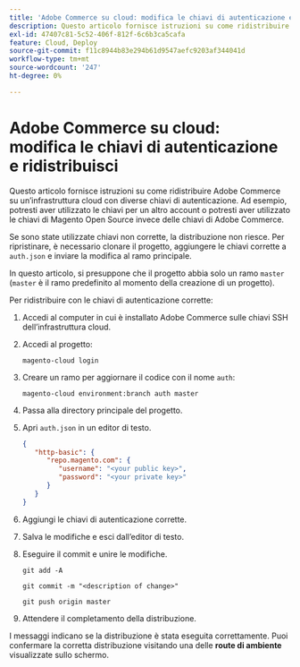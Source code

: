 ```yaml
---
title: 'Adobe Commerce su cloud: modifica le chiavi di autenticazione e ridistribuisci'
description: Questo articolo fornisce istruzioni su come ridistribuire Adobe Commerce su un’infrastruttura cloud con diverse chiavi di autenticazione. Ad esempio, potresti aver utilizzato le chiavi per un altro account o potresti aver utilizzato le chiavi di Magento Open Source invece delle chiavi di Adobe Commerce.
exl-id: 47407c81-5c52-406f-812f-6c6b3ca5cafa
feature: Cloud, Deploy
source-git-commit: f11c8944b83e294b61d9547aefc9203af344041d
workflow-type: tm+mt
source-wordcount: '247'
ht-degree: 0%

---
```


# Adobe Commerce su cloud: modifica le chiavi di autenticazione e ridistribuisci

Questo articolo fornisce istruzioni su come ridistribuire Adobe Commerce su un’infrastruttura cloud con diverse chiavi di autenticazione. Ad esempio, potresti aver utilizzato le chiavi per un altro account o potresti aver utilizzato le chiavi di Magento Open Source invece delle chiavi di Adobe Commerce.

Se sono state utilizzate chiavi non corrette, la distribuzione non riesce. Per ripristinare, è necessario clonare il progetto, aggiungere le chiavi corrette a `auth.json` e inviare la modifica al ramo principale.

In questo articolo, si presuppone che il progetto abbia solo un ramo `master` (`master` è il ramo predefinito al momento della creazione di un progetto).

Per ridistribuire con le chiavi di autenticazione corrette:

1. Accedi al computer in cui è installato Adobe Commerce sulle chiavi SSH dell’infrastruttura cloud.
1. Accedi al progetto:

   ```
   magento-cloud login
   ```

1. Creare un ramo per aggiornare il codice con il nome `auth`:

   ```
   magento-cloud environment:branch auth master
   ```

1. Passa alla directory principale del progetto.
1. Apri `auth.json` in un editor di testo.

   ```json
   {
      "http-basic": {
         "repo.magento.com": {
            "username": "<your public key>",
            "password": "<your private key>"
         }
      }
   }
   ```

1. Aggiungi le chiavi di autenticazione corrette.
1. Salva le modifiche e esci dall’editor di testo.
1. Eseguire il commit e unire le modifiche.

   ```
   git add -A
   ```

   ```
   git commit -m "<description of change>"
   ```

   ```
   git push origin master
   ```

1. Attendere il completamento della distribuzione.

I messaggi indicano se la distribuzione è stata eseguita correttamente. Puoi confermare la corretta distribuzione visitando una delle **route di ambiente** visualizzate sullo schermo.
